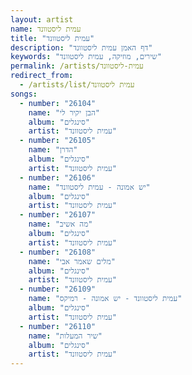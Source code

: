 ```yaml
---
layout: artist
name: עמית ליסטוונד
title: "עמית ליסטוונד"
description: "דף האמן עמית ליסטוונד"
keywords: "שירים, מוזיקה, עמית ליסטוונד"
permalink: /artists/עמית-ליסטוונד
redirect_from:
  - /artists/list/עמית ליסטוונד
songs:
  - number: "26104"
    name: "הבן יקיר לי"
    album: "סינגלים"
    artist: "עמית ליסטוונד"
  - number: "26105"
    name: "הדרן"
    album: "סינגלים"
    artist: "עמית ליסטוונד"
  - number: "26106"
    name: "יש אמונה - עמית ליסטוונד"
    album: "סינגלים"
    artist: "עמית ליסטוונד"
  - number: "26107"
    name: "מה אשיב"
    album: "סינגלים"
    artist: "עמית ליסטוונד"
  - number: "26108"
    name: "מלים שאמר אבי"
    album: "סינגלים"
    artist: "עמית ליסטוונד"
  - number: "26109"
    name: "עמית ליסטוונד - יש אמונה - רמיקס"
    album: "סינגלים"
    artist: "עמית ליסטוונד"
  - number: "26110"
    name: "שיר המעלות"
    album: "סינגלים"
    artist: "עמית ליסטוונד"
---
```

